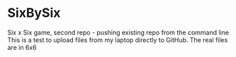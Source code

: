 # SixBySix
Six x Six game, second repo - pushing existing repo from the command line
   This is a test to upload files from my laptop directly to GitHub.
   The real files are in 6x6
